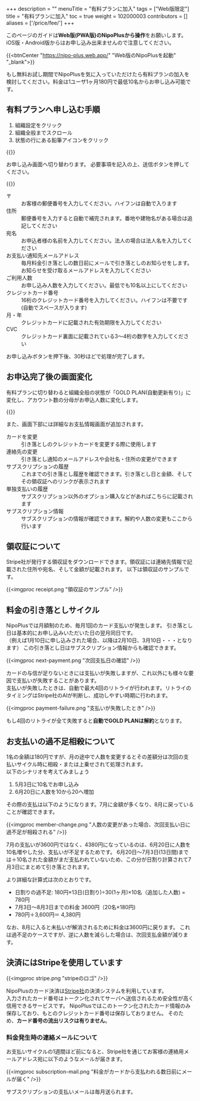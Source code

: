 +++
description = ""
menuTitle = "有料プランに加入"
tags = ["Web版限定"]
title = "有料プランに加入"
toc = true
weight = 102000003
contributors = []
aliases = ['/price/fee/']
+++

このページのガイドは**Web版(PWA版)のNipoPlusから操作**をお願いします。iOS版・Android版からはお申し込み出来ませんので注意してください。  

{{<btnCenter "https://nipo-plus.web.app/" "Web版のNipoPlusを起動" "_blank">}}

もし無料お試し期間でNipoPlusを気に入っていただけたら有料プランの加入を検討してください。料金は1ユーザ1ヶ月180円で最低10名からお申し込み可能です。

## 有料プランへ申し込む手順

1. 組織設定をクリック
1. 組織全般までスクロール
1. 状態の行にある鉛筆アイコンをクリック

{{<appscreen filename="join" title="組織設定からGOLD PLANへ申込みができます"  >}}

お申し込み画面へ切り替わります。
必要事項を記入の上、送信ボタンを押してください。

{{<appscreen filename="credit-card" title="クレジットカード番号や申込み人数などの必要事項を記入してください"  >}}


<dl>
  <dt>〒</dt>
  <dd>お客様の郵便番号を入力してください。ハイフンは自動で入ります</dd>
  <dt>住所</dt>
  <dd>郵便番号を入力すると自動で補完されます。番地や建物名がある場合は追記してください</dd>
  <dt>宛名</dt>
  <dd>お申込者様の名前を入力してください。法人の場合は法人名を入力してください</dd>
  <dt>お支払い通知先メールアドレス</dt>
  <dd>毎月料金引き落としの数日前にメールで引き落としのお知らせをします。お知らせを受け取るメールアドレスを入力してください</dd>
  <dt>ご利用人数</dt>
  <dd>お申し込み人数を入力してください。最低でも10名以上にしてください</dd>
  <dt>クレジットカード番号</dt>
  <dd>16桁のクレジットカード番号を入力してください。ハイフンは不要です(自動でスペースが入ります)</dd>
  <dt>月・年</dt>
  <dd>クレジットカードに記載された有効期限を入力してください</dd>
  <dt>CVC</dt>
  <dd>クレジットカード裏面に記載されている3〜4桁の数字を入力してください</dd>
</dl>



お申し込みボタンを押下後、30秒ほどで処理が完了します。

## お申込完了後の画面変化

有料プランに切り替わると組織全般の状態が「GOLD PLAN(自動更新有り)」に変化し、アカウント数の分母がお申込人数に変化します。

{{<appscreen filename="change" title="申込後のステータス変化。アカウント上限と状態が変化している"  >}}

また、画面下部には詳細なお支払情報画面が追加されます。

<dl>
  <dt>カードを変更</dt>
  <dd>引き落としのクレジットカードを変更する際に使用します</dd>
  <dt>連絡先の変更</dt>
  <dd>引き落とし通知のメールアドレスや会社名・住所の変更ができます</dd>
  <dt>サブスクリプションの履歴</dt>
  <dd>これまでの引き落とし履歴を確認できます。引き落とし日と金額、そしてその領収証へのリンクが表示されます</dd>
  <dt>単独支払いの履歴</dt>
  <dd>サブスクリプション以外のオプション購入などがあればこちらに記載されます</dd>
  <dt>サブスクリプション情報</dt>
  <dd>サブスクリプションの情報が確認できます。解約や人数の変更もここから行います</dd>
</dl>


## 領収証について

Stripe社が発行する領収証をダウンロードできます。領収証には連絡先情報で記載された住所や宛名、そして金額が記載されます。
以下は領収証のサンプルです。

{{<imgproc receipt.png "領収証のサンプル" />}}

## 料金の引き落としサイクル

NipoPlusでは月額制のため、毎月1回のカード支払いが発生します。
引き落とし日は基本的にお申し込みいただいた日の翌月同日です。  
（例えば1月10日に申し込みされた場合、以降は2月10日、3月10日・・・となります）
この引き落とし日はサブスクリプション情報からも確認できます。

{{<imgproc next-payment.png "次回支払日の確認" />}}

カードの与信が足りないときには支払いが失敗しますが、これ以外にも様々な要因で支払いが失敗することがあります。  
支払いが失敗したときは、自動で最大4回のリトライが行われます。リトライのタイミングはStripe社のAIが判断し、成功しやすい時期に行われます。

{{<imgproc payment-failure.png "支払いが失敗したとき" />}}

もし4回のリトライが全て失敗すると**自動でGOLD PLANは解約**となります。

## お支払いの過不足相殺について

1名の金額は180円ですが、月の途中で人数を変更するとその差額分は次回の支払いサイクル時に相殺・または上乗せされて処理されます。  
以下のシナリオを考えてみましょう

1. 5月3日に10名でお申し込み
1. 6月20日に人数を10から20へ増加

その際の支払は以下のようになります。7月に金額が多くなり、8月に戻っていることが確認できます。

{{<imgproc member-change.png "人数の変更があった場合、次回支払い日に過不足が相殺される" />}}

7月の支払いが3600円ではなく、4380円になっているのは、6月20日に人数を10名増やした分、支払いが不足するためです。
6月20日〜7月3日(13日間)までは＋10名された金額がまだ支払われていないため、この分が日割り計算されて7月3日にまとめて引き落とされます。

より詳細な計算式は次のとおりです。

- 日割りの過不足: 180円×13日(日割り)÷30(1ヶ月)×10名（追加した人数) = 780円
- 7月3日〜8月3日までの料金 3600円（20名×180円)
- 780円＋3,600円＝ 4,380円

なお、8月に入ると未払いが解消されるために料金は3600円に戻ります。
これは過不足のケースですが、逆に人数を減らした場合は、次回支払金額が減ります。

## 決済にはStripeを使用しています

{{<imgproc stripe.png "stripeのロゴ" />}}

NipoPlusのカード決済は[Stripe社](https://stripe.com/jp)の決済システムを利用しています。  
入力されたカード番号はトークン化されてサーバへ送信されるため安全性が高く信用できるサービスです。
NipoPlusではこのトークン化されたカード情報のみ保存しており、もとのクレジットカード番号は保存しておりません。
そのため、**カード番号の流出リスクは有りません**。

### 料金発生時の連絡メールについて

お支払いサイクルの1週間ほど前になると、Stripe社を通じてお客様の連絡用メールアドレス宛に以下のようなメールが届きます。

{{<imgproc subscription-mail.png "料金がカードから支払われる数日前にメールが届く" />}}

サブスクリプションの支払いメールは毎月送られます。
